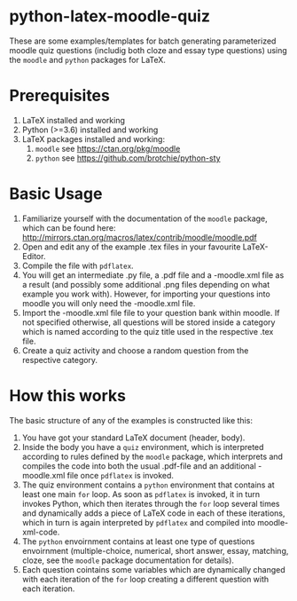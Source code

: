 # python-latex-moodle-quiz
These are some examples/templates for batch generating parameterized moodle quiz questions (includig both cloze and essay type questions) using the `moodle` and `python` packages for LaTeX.

Prerequisites
=============

1. LaTeX installed and working
1. Python (>=3.6) installed and working
1. LaTeX packages installed and working:
   1. `moodle` see https://ctan.org/pkg/moodle
   1. `python` see https://github.com/brotchie/python-sty
   
Basic Usage
===========

1. Familiarize yourself with the documentation of the `moodle` package, which can be found here: http://mirrors.ctan.org/macros/latex/contrib/moodle/moodle.pdf
1. Open and edit any of the example .tex files in your favourite LaTeX-Editor.
1. Compile the file with `pdflatex`.
1. You will get an intermediate .py file, a .pdf file and a -moodle.xml file as a result (and possibly some additional .png files depending on what example you work with). However, for importing your questions into moodle you will only need the -moodle.xml file.
1. Import the -moodle.xml file file to your question bank within moodle. If not specified otherwise, all questions will be stored inside a category which is named according to the quiz title used in the respective .tex file.
1. Create a quiz activity and choose a random question from the respective category.

How this works
==============

The basic structure of any of the examples is constructed like this:

1. You have got your standard LaTeX document (header, body).
1. Inside the body you have a `quiz` environment, which is interpreted according to rules defined by the `moodle` package, which interprets and compiles the code into both the usual .pdf-file and an additional -moodle.xml file once `pdflatex` is invoked.
1. The quiz environment contains a `python` environment that contains at least one main `for` loop. As soon as `pdflatex` is invoked, it in turn invokes Python, which then iterates through the `for` loop several times and dynamically adds a piece of LaTeX code in each of these iterations, which in turn is again interpreted by `pdflatex` and compiled into moodle-xml-code.
1. The `python` envoirnment contains at least one type of questions envoirnment (multiple-choice, numerical, short answer, essay, matching, cloze, see the `moodle` package documentation for details). 
1. Each question cointains some variables which are dynamically changed with each iteration of the `for` loop creating a different question with each iteration.

